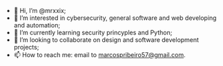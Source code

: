 - 👋 Hi, I’m @mrxxix;
- 👀 I’m interested in cybersecurity, general software and web developing and automation;
- 🌱 I’m currently learning security princyples and Python;
- 🎨 I’m looking to collaborate on design and software development projects;
- 📫 How to reach me: email to marcospribeiro57@gmail.com.
